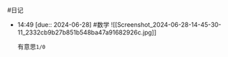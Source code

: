 #日记 
- 14:49 
	[due:: 2024-06-28]
	#数学
	![[Screenshot_2024-06-28-14-45-30-11_2332cb9b27b851b548ba47a91682926c.jpg]]
	
	有意思`1/0`